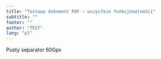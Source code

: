 ```yaml
---
title: "Testowy dokument PDF – wszystkie funkcjonalności"
subtitle: ""
footer: ""
author: "TEST"
lang: "pl"
---
```


Pusty separator 600px

